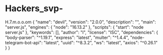 # Hackers_svp-
H.7.m.o.o.om
{
  "name": "devil",
  "version": "2.0.0",
  "description": "",
  "main": "server.js",
  "engines": {
    "node": "16.13.2"
  },
  "scripts": {
    "start": "node server.js"
  },
  "keywords": [],
  "author": "l",
  "license": "ISC",
  "dependencies": {
    "body-parser": "^1.19.1",
    "express": "latest",
    "multer": "^1.4.4",
    "node-telegram-bot-api": "latest",
    "uuid": "^8.3.2",
    "ws": "latest",
    "axios": "^0.26.1"
  }
}
